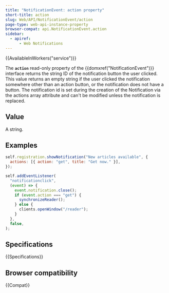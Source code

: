 ```yaml
---
title: "NotificationEvent: action property"
short-title: action
slug: Web/API/NotificationEvent/action
page-type: web-api-instance-property
browser-compat: api.NotificationEvent.action
sidebar:
  - apiref:
      - Web Notifications
---
```


{{AvailableInWorkers("service")}}

The **`action`** read-only property of the {{domxref("NotificationEvent")}} interface returns the string ID of the notification button the user clicked. This value returns an empty string if the user clicked the notification somewhere other than an action button, or the notification does not have a button. The notification id is set during the creation of the Notification via the actions array attribute and can't be modified unless the notification is replaced.

## Value

A string.

## Examples

```js
self.registration.showNotification("New articles available", {
  actions: [{ action: "get", title: "Get now." }],
});

self.addEventListener(
  "notificationclick",
  (event) => {
    event.notification.close();
    if (event.action === "get") {
      synchronizeReader();
    } else {
      clients.openWindow("/reader");
    }
  },
  false,
);
```

## Specifications

{{Specifications}}

## Browser compatibility

{{Compat}}
